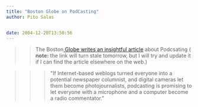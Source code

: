 ```yaml
---
title: "Boston Globe on PodCasting"
author: Pito Salas


date: 2004-12-20T13:50:56
---
```



>>

>> The Boston[ Globe writes an insightful
article](<http://www.boston.com/news/nation/articles/2004/12/20/through_ipod_technology_anyone_can_be_a_broadcaster/>)
about Podcsating ( **note:** the link will turn stale tomorrow, but I will try
and update it if I can find the article elsewhere on the web.)

>>

>>> "If Internet-based weblogs turned everyone into a potential newspaper
columnist, and digital cameras let them become photojournalists, podcasting is
promising to let everyone with a microphone and a computer become a radio
commentator."


